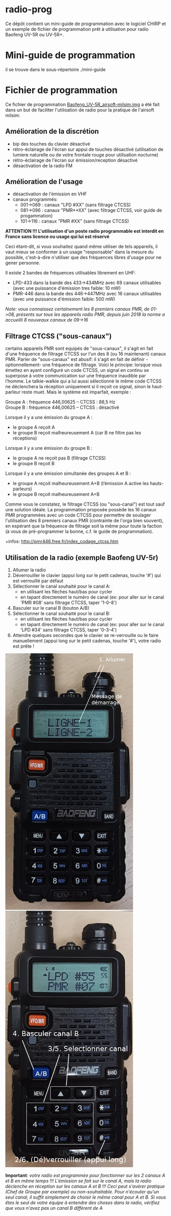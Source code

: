 # radio-prog

Ce dépôt contient un mini-guide de programmation avec le logiciel CHIRP et un exemple de fichier de programmation prêt à utilisation pour radio Baofeng UV-5R ou UV-5R+.

# Mini-guide de programmation

il se trouve dans le sous-répertoire ./mini-guide

# Fichier de programmation

Ce fichier de programmation [Baofeng_UV-5R_airsoft-milsim.img](https://github.com/galevsky/radio-prog/raw/master/Baofeng_UV-5R_airsoft-milsim.img) a été fait dans un but de faciliter l'utilisation de radio pour la pratique de l'airsoft milsim:

## Amélioration de la discrétion

- bip des touches du clavier désactivé
- rétro-éclairage de l'écran sur appui de touches désactivé (utilisation de lumiere naturelle ou de votre frontale rouge pour utilisation nocturne)
- rétro-éclairage de l'écran sur émission/reception désactivé
- désactivation de la radio FM

## Amélioration de l'usage

- désactivation de l'émission en VHF
- canaux programmés:
  - 001->069 : canaux "LPD #XX" (sans filtrage CTCSS)
  - 081->096 : canaux "PMR**XX" (avec filtrage CTCSS, voir guide de progammation)
  - 101->116 : canaux "PMR #XX" (sans filtrage CTCSS)


**ATTENTION !!! L'utilisation d'un poste radio programmable est interdit en France sans licence ou usage qui lui est réservé**

Ceci étant-dit, si vous souhaitez quand même utiliser de tels appareils, il vaut mieux se conformer à un usage "responsable" dans la mesure du possible, c'est-à-dire n'utiliser que des fréquences libres d'usage
pour ne gener personne.

Il existe 2 bandes de fréquences utilisables librement en UHF:

- LPD-433 dans la bande des 433->434MHz avec 69 canaux utilisables (avec une puissance d'émission tres faible: 10 mW)
- PMR-446 dans la bande des 446->447MHz avec 16 canaux utilisables (avec une puissance d'émission faible: 500 mW)

*Note: vous connaissez certainement les 8 premiers canaux PMR, de 01->08, présents sur tous les appareils radio PMR, depuis juin 2018 la norme a accueilli 8 nouveaux canaux de 09->16*


## Filtrage CTCSS ("sous-canaux")
certains appareils PMR sont equipés de "sous-canaux", il s'agit en fait d'une fréquence de filtrage CTCSS sur l'un des 8 (ou 16 maintenant) canaux PMR.
Parler de "sous-canaux" est abusif: il s'agit en fait de définir -optionnellement- une fréquence de filtrage.
Voici le principe: lorsque vous émettez en ayant configuré un code CTCSS, un signal en continu se superpose à votre communication sur une fréquence inaudible par l’homme. Le talkie-walkie qui a lui aussi sélectionné le même code CTCSS ne déclenchera la réception uniquement si il reçoit ce signal, sinon le haut-parleur reste muet. Mais le système est imparfait, exemple :

Groupe A : fréquence 446,00625 – CTCSS : 88,5 Hz  
Groupe B : fréquence 446,00625 – CTCSS : désactivé

Lorsque il y a une émission du groupe A :
- le groupe A reçoit A
- le groupe B reçoit malheureusement A (car B ne filtre pas les réceptions)

Lorsque il y a une émission du groupe B :
- le groupe A ne reçoit pas B (filtrage CTCSS)
- le groupe B reçoit B

Lorsque il y a une émission simultanée des groupes A et B :
- le groupe A reçoit malheureusement A+B (l’émission A active les hauts-parleurs)
- le groupe B reçoit malheureusement A+B

Comme vous le constatez, le filtrage CTCSS (ou "sous-canal") est tout sauf une solution idéale.
La programmation proposée possède les 16 canaux PMR programmées avec un code CTCSS pour permettre de soulager l'utilisation des 8 premiers canaux PMR (contrainte de l'orga bien souvent), en espérant que la fréquence de filtrage soit la même pour toute la faction (à vous de pré-programmer la bonne, c.f. le guide de programmation).

+infos: http://pmr446.free.fr/index_codage_ctcss.htm


## Utilisation de la radio (exemple Baofeng UV-5r)

1. Allumer la radio
2. Déverrouiller le clavier (appui long sur le petit cadenas, touche '#') qui est verrouillé par défaut
3. Sélectionner le canal souhaité pour le canal A:
    - en utilisant les flèches haut/bas pour cycler
    - en tapant directement le numéro de canal (ex: pour aller sur le canal 'PMR #08' sans filtrage CTCSS, taper '1-0-8')
4. Basculer sur le canal B (bouton A/B)
5. Sélectionner le canal souhaité pour le canal B:
    - en utilisant les flèches haut/bas pour cycler
    - en tapant directement le numéro de canal (ex: pour aller sur le canal 'LPD #34' sans filtrage CTCSS, taper '0-3-4')
6. Attendre quelques secondes que le clavier se re-verrouille ou le faire manuellement (appui long sur le petit cadenas, touche '#'), votre radio est prête !

![usage 01](https://raw.githubusercontent.com/galevsky/radio-prog/master/mini-guide/img/usage-01.jpg)
![usage 02](https://raw.githubusercontent.com/galevsky/radio-prog/master/mini-guide/img/usage-02.jpg)


**Important**: *votre radio est programmée pour fonctionner sur les 2 canaux A et B en même temps !!!
L'émission se fait sur le canal A, mais la radio déclenche en réception sur les canaux A et B !!!
Ceci peut s'avérer pratique (Chef de Groupe par exemple) ou non-souhaitable.
Pour n'écouter qu'un seul canal, il suffit simplement de choisir le même canal pour A et B.
Si vous êtes le seul de votre équipe à entendre des choses dans la radio, vérifiez que vous n'avez pas un canal B  différent de A*

